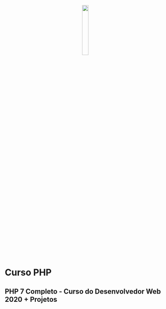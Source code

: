 <p align="center" width="100%">
    <img width="20%" src="https://user-images.githubusercontent.com/54871018/99855615-a085ac80-2b5d-11eb-86d1-5131eae1ef15.png"></p>
    
# Curso PHP
## PHP 7 Completo - Curso do Desenvolvedor Web 2020 + Projetos

